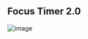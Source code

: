 ## Focus Timer 2.0
![image](https://github.com/lucastdcs/Desafio-Stage05-FocusTimer2.0-/assets/82039819/04490f2e-3eb9-4333-917a-c565129c2187)
